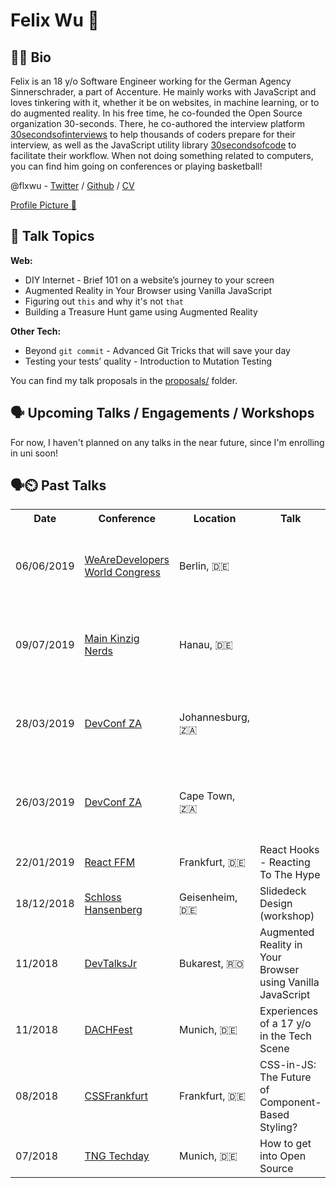 # Felix Wu 🐺

## 👨‍💻 Bio

Felix is an 18 y/o Software Engineer working for the German Agency Sinnerschrader, a part of Accenture. He mainly works with JavaScript and loves tinkering with it, whether it be on websites, in machine learning, or to do augmented reality. In his free time, he co-founded the Open Source organization 30-seconds. There, he co-authored the interview platform [30secondsofinterviews](https://github.com/30-seconds/30-seconds-of-interviews) to help thousands of coders prepare for their interview, as well as the JavaScript utility library [30secondsofcode](https://github.com/30-seconds/30-seconds-of-code) to facilitate their workflow. When not doing something related to computers, you can find him going on conferences or playing basketball! 

@flxwu - [Twitter](https://twitter.com/felix_codes) / [Github](https://github.com/flxwu) / [CV](https://resume.io/r/aJyyo)

[Profile Picture 📸](/profile.png)


## 💬 Talk Topics
**Web:**

* DIY Internet - Brief 101 on a website’s journey to your screen
* Augmented Reality in Your Browser using Vanilla JavaScript
* Figuring out `this` and why it's not `that`
* Building a Treasure Hunt game using Augmented Reality

**Other Tech:**

* Beyond `git commit` - Advanced Git Tricks that will save your day
* Testing your tests’ quality - Introduction to Mutation Testing

You can find my talk proposals in the [proposals/](/proposals) folder.


## 🗣️ Upcoming Talks / Engagements / Workshops

For now, I haven't planned on any talks in the near future, since I'm enrolling in uni soon!


## 🗣️⏲️ Past Talks

<table class="tg">
  <tr>
    <th class="tg-0pky">Date</th>
    <th class="tg-0pky">Conference</th>
    <th class="tg-0pky">Location</th>
    <th class="tg-0pky">Talk</th>
    <th class="tg-0lax">Video/Slides</th>
  </tr>
  <tr>
    <td class="tg-0pky">06/06/2019</td>
    <td class="tg-0pky"><a href="https://events.wearedevelopers.com/world-congress/">WeAreDevelopers World Congress</a></td>
    <td class="tg-0pky">Berlin, 🇩🇪 <td>
    <td class="tg-0pky">Testing your tests’ quality - Introduction to Mutation Testing</td>
    <td class="tg-0lax"><a href="https://speakerdeck.com/flxwu/react-hooks-reacting-to-the-hype">Slides</a></td>
  </tr>
  <tr>
    <td class="tg-0pky">09/07/2019</td>
    <td class="tg-0pky"><a href="https://main-kinzig-nerds.de/">Main Kinzig Nerds</a></td>
    <td class="tg-0pky">Hanau, 🇩🇪 <td>
    <td class="tg-0pky">Testing your tests’ quality - Introduction to Mutation Testing</td>
    <td class="tg-0lax"><a href="https://speakerdeck.com/flxwu/react-hooks-reacting-to-the-hype">Slides</a></td>
  </tr>
  <tr>
    <td class="tg-0pky">28/03/2019</td>
    <td class="tg-0pky"><a href="https://devconf.co.za">DevConf ZA</a></td>
    <td class="tg-0pky">Johannesburg, 🇿🇦 <td>
    <td class="tg-0pky">Testing your tests’ quality - Introduction to Mutation Testing</td>
    <td class="tg-0lax"><a href="https://youtu.be/WTR8k6oPTyY">Video</a>/<a href="https://speakerdeck.com/flxwu/react-hooks-reacting-to-the-hype">Slides</a></td>
  </tr>
  <tr>
    <td class="tg-0pky">26/03/2019</td>
    <td class="tg-0pky"><a href="https://devconf.co.za">DevConf ZA</a></td>
    <td class="tg-0pky">Cape Town, 🇿🇦 <td>
    <td class="tg-0pky">Testing your tests’ quality - Introduction to Mutation Testing</td>
    <td class="tg-0lax"><a href="https://speakerdeck.com/flxwu/making-your-tests-fail-introduction-to-mutation-testing">Slides</a></td>
  </tr>
  <tr>
    <td class="tg-0pky">22/01/2019</td>
    <td class="tg-0pky"><a href="https://www.meetup.com/de-DE/React-Meetup-Frankfurt">React FFM</a></td>
    <td class="tg-0pky">Frankfurt, 🇩🇪</td>
    <td class="tg-0pky">React Hooks - Reacting To The Hype</td>
    <td class="tg-0lax"><a href="https://speakerdeck.com/flxwu/react-hooks-reacting-to-the-hype">Slides</a></td>
  </tr>
  <tr>
    <td class="tg-0pky">18/12/2018</td>
    <td class="tg-0pky"><a href="https://hansenberg.de">Schloss Hansenberg</a></td>
    <td class="tg-0pky">Geisenheim, 🇩🇪</td>
    <td class="tg-0pky">Slidedeck Design (workshop)</td>
    <td class="tg-0lax"><a href="https://speakerdeck.com/flxwu/slidedeck-design">Slides</a></td>
  </tr>
  <tr>
    <td class="tg-0pky">11/2018</td>
    <td class="tg-0pky"><a href="http://devtalks.ro/bucharest/devtalksjr/">DevTalksJr</a></td>
    <td class="tg-0pky">Bukarest, 🇷🇴</td>
    <td class="tg-0pky">Augmented Reality in Your Browser using Vanilla JavaScript</td>
    <td class="tg-0lax"><a href="https://speakerdeck.com/flxwu/augmented-reality-in-your-browser-using-vanilla-javascript">Slides</a></td>
  </tr>
  <tr>
    <td class="tg-0pky">11/2018</td>
    <td class="tg-0pky"><a href="http://dachfest.com">DACHFest</a></td>
    <td class="tg-0pky">Munich, 🇩🇪</td>
    <td class="tg-0pky">Experiences of a 17 y/o in the Tech Scene</td>
    <td class="tg-0lax"><a href="https://www.youtube.com/watch?v=tg-NZn5GY10">Video</a>/<a href="https://speakerdeck.com/flxwu/o-in-the-tech-scene">Slides</a></td>
  </tr>
  <tr>
    <td class="tg-0pky">08/2018</td>
    <td class="tg-0pky"><a href="https://cssfrankfurt.de">CSSFrankfurt</a></td>
    <td class="tg-0pky">Frankfurt, 🇩🇪</td>
    <td class="tg-0pky">CSS-in-JS: The Future of Component-Based Styling?</td>
    <td class="tg-0lax"><a href="https://www.youtube.com/watch?v=NcU4RL2rQeg">Video</a>/<a href="https://slides.com/flxwu/css-in-js">Slides</a></td>
  </tr>
  <tr>
    <td class="tg-0pky">07/2018</td>
    <td class="tg-0pky"><a href="https://tngtech.com">TNG Techday</a></td>
    <td class="tg-0pky">Munich, 🇩🇪</td>
    <td class="tg-0pky">How to get into Open Source</td>
    <td class="tg-0lax"><a href="https://vimeo.com/285446527">Video</a>/<a href="https://slides.com/flxwu/get-into-open-source">Slides</a></td>
  </tr>
</table>
